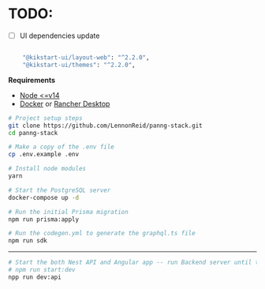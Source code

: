 # TODO:

* [ ]  UI dependencies update
```bash

    "@kikstart-ui/layout-web": "^2.2.0",
    "@kikstart-ui/themes": "^2.2.0",
``` 


**Requirements**

- [Node <=v14](https://nodejs.org/)
- [Docker](https://www.docker.com/) or [Rancher Desktop](https://rancherdesktop.io/)

```bash
# Project setup steps
git clone https://github.com/LennonReid/panng-stack.git
cd panng-stack

# Make a copy of the .env file
cp .env.example .env

# Install node modules
yarn

# Start the PostgreSQL server
docker-compose up -d

# Run the initial Prisma migration
npm run prisma:apply

# Run the codegen.yml to generate the graphql.ts file
npm run sdk

```

---

```bash
# Start the both Nest API and Angular app -- run Backend server until the frontend issues resolved
# npm run start:dev
npp run dev:api
```

